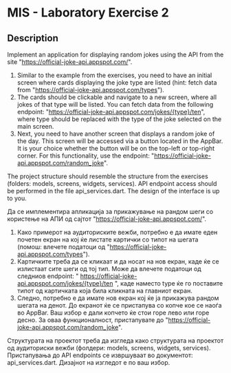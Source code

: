 # MIS - Laboratory Exercise 2

## Description

Implement an application for displaying random jokes using the API from the site "https://official-joke-api.appspot.com/".

1. Similar to the example from the exercises, you need to have an initial screen where cards displaying the joke type are listed (hint: fetch data from "https://official-joke-api.appspot.com/types").
2. The cards should be clickable and navigate to a new screen, where all jokes of that type will be listed. You can fetch data from the following endpoint: "https://official-joke-api.appspot.com/jokes/{type}/ten", where type should be replaced with the type of the joke selected on the main screen.
3. Next, you need to have another screen that displays a random joke of the day. This screen will be accessed via a button located in the AppBar. It is your choice whether the button will be on the top-left or top-right corner. For this functionality, use the endpoint: "https://official-joke-api.appspot.com/random_joke".

The project structure should resemble the structure from the exercises (folders: models, screens, widgets, services). API endpoint access should be performed in the file api_services.dart. The design of the interface is up to you.

Да се имплементира апликација за прикажување на рандом шеги со користење на АПИ од сајтот "https://official-joke-api.appspot.com/".

1. Како примерот на аудиториските вежби, потребно е да имате еден почетен екран на кој ќе листате картички со типот на шегата (помош: влечете податоци од "https://official-joke-api.appspot.com/types").
2. Картичките треба да се кликаат и да носат на нов екран, каде ќе се излистаат сите шеги од тој тип. Може да влечете податоци од следниов endpoint: " https://official-joke-api.appspot.com/jokes/{type}/ten ", каде наместо type ќе го поставите типот од картичката која била кликната на главниот екран.
3. Следно, потребно е да имате нов екран кој ќе ја прикажува рандом шегата на денот. До екранот ќе се пристапува со копче кое се наоѓа во AppBar. Ваш избор е дали копчето ќе стои горе лево или горе десно. За оваа функционалност, пристапувате до "https://official-joke-аpi.appspot.com/random_joke".

Структурата на проектот треба да изгледа како структурата на проектот од аудиториски вежби (фолдери: models, screens, widgets, services). Пристапувања до API endpoints се извршуваат во документот: api_services.dart. Дизајнот на изгледот е по ваш избор. 